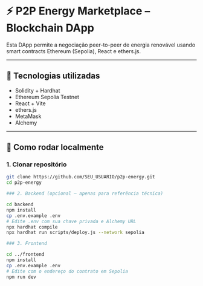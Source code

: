 # ⚡ P2P Energy Marketplace – Blockchain DApp

Esta DApp permite a negociação peer-to-peer de energia renovável usando smart contracts Ethereum (Sepolia), React e ethers.js.

---

## 🧩 Tecnologias utilizadas

- Solidity + Hardhat
- Ethereum Sepolia Testnet
- React + Vite
- ethers.js
- MetaMask
- Alchemy

---

## 🚀 Como rodar localmente

### 1. Clonar repositório

```bash
git clone https://github.com/SEU_USUARIO/p2p-energy.git
cd p2p-energy

### 2. Backend (opcional – apenas para referência técnica)

cd backend
npm install
cp .env.example .env
# Edite .env com sua chave privada e Alchemy URL
npx hardhat compile
npx hardhat run scripts/deploy.js --network sepolia

### 3. Frontend

cd ../frontend
npm install
cp .env.example .env
# Edite com o endereço do contrato em Sepolia
npm run dev

